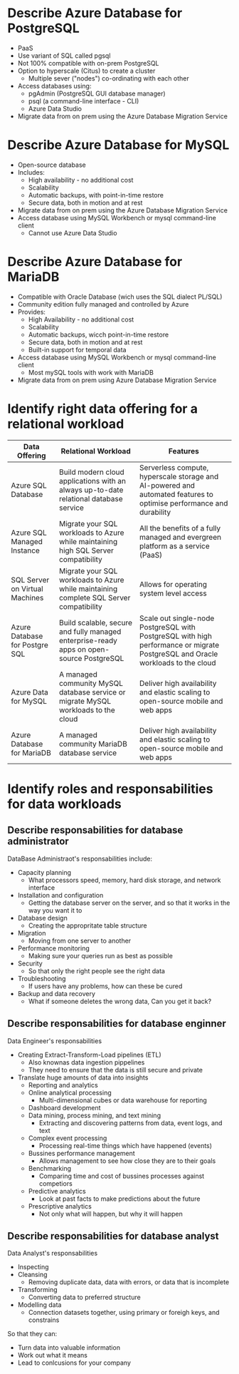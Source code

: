 # Describe Azure Database for PostgreSQL
- PaaS
- Use variant of SQL called pgsql
- Not 100% compatible with on-prem PostgreSQL
- Option to hyperscale (Citus) to create a cluster
    - Multiple sever ("nodes") co-ordinating with each other 
- Access databases using:
    - pgAdmin (PostgreSQL GUI database manager)
    - psql (a command-line interface - CLI)
    - Azure Data Studio 
- Migrate data from on prem using the Azure Database Migration Service

# Describe Azure Database for MySQL
- Open-source database
- Includes:
    - High availability - no additional cost
    - Scalability
    - Automatic backups, with point-in-time restore
    - Secure data, both in motion and at rest 
- Migrate data from on prem using the Azure Database Migration Service
- Access database using MySQL Workbench or mysql command-line client
    - Cannot use Azure Data Studio

# Describe Azure Database for MariaDB
- Compatible with Oracle Database (wich uses the SQL dialect PL/SQL)
- Community edition fully managed and controlled by Azure
- Provides:
    - High Availability - no additional cost
    - Scalability
    - Automatic backups, wicch point-in-time restore
    - Secure data, both in motion and at rest
    - Built-in support for temporal data 
- Access database using MySQL Workbench or mysql command-line client
    - Most mySQL tools with work with MariaDB 
- Migrate data from on prem using Azure Database Migration Service

# Identify right data offering for a relational workload
| Data Offering | Relational Workload | Features |
| -------------------- | -------------------- | -------------------- |
| Azure SQL Database | Build modern cloud applications with an always up-to-date relational database service | Serverless compute, hyperscale storage and AI-powered and automated features to optimise performance and durability |
| Azure SQL Managed Instance | Migrate your SQL workloads to Azure while maintaining high SQL Server compatibility | All the benefits of a fully managed and evergreen platform as a service (PaaS) |
| SQL Server on Virtual Machines | Migrate your SQL workloads to Azure while maintaining complete SQL Server compatibility | Allows for operating system level access |
| Azure Database for Postgre SQL | Build scalable, secure and fully managed enterprise-ready apps on open-source PostgreSQL | Scale out single-node PostgreSQL with PostgreSQL with high performance or migrate PostgreSQL and Oracle workloads to the cloud |
| Azure Data for MySQL | A managed community MySQL database service or migrate MySQL workloads to the cloud | Deliver high availability and elastic scaling to open-source mobile and web apps |
| Azure Database for MariaDB | A managed community MariaDB database service | Deliver high availability and elastic scaling to open-source mobile and web apps |

# Identify roles and responsabilities for data workloads
## Describe responsabilities for database administrator
DataBase Administraot's responsabilities include:
- Capacity planning
    - What processors speed, memory, hard disk storage, and network interface
- Installation and configuration
    - Getting the database server on the server, and so that it works in the way you want it to
- Database design
    - Creating the appropritate table structure 
- Migration
    - Moving from one server to another 
- Performance monitoring
    - Making sure your queries run as best as possible
- Security
    - So that only the right people see the right data 
- Troubleshooting
    - If users have any problems, how can these be cured 
- Backup and data recovery
    - What if someone deletes the wrong data, Can you get it back? 

## Describe responsabilities for database enginner
Data Engineer's responsabilities
- Creating Extract-Transform-Load pipelines (ETL)
    - Also knownas data ingestion pippelines
    - They need to ensure that the data is still secure and private 
- Translate huge amounts of data into insights
    - Reporting and analytics
    - Online analytical processing
        - Multi-dimensional cubes or data warehouse for reporting 
    - Dashboard development 
    - Data mining, process mining, and text mining
        - Extracting and discovering patterns from data, event logs, and text 
    - Complex event processing
        - Processing real-time things which have happened (events)
    - Bussines performance management
        - Allows management to see how close they are to their goals   
    - Benchmarking
        - Comparing time and cost of bussines processes against competiors 
    - Predictive analytics
        - Look at past facts to make predictions about the future  
    - Prescriptive analytics
        - Not only what will happen, but why it will happen 

## Describe responsabilities for database analyst
Data Analyst's responsabilities
- Inspecting
- Cleansing
    - Removing duplicate data, data with errors, or data that is incomplete 
- Transforming
    - Converting data to preferred structure 
- Modelling data
    - Connection datasets together, using primary or foreigh keys, and constrains 

So that they can: 
- Turn data into valuable information
- Work out what it means
- Lead to conlcusions for your company
